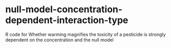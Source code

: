 # null-model-concentration-dependent-interaction-type
R code for Whether warming magnifies the toxicity of a pesticide is strongly dependent on the concentration and the null model

